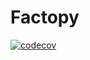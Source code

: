 # Factopy
[![codecov](https://codecov.io/gh/serinir/factopy/branch/main/graph/badge.svg?token=VWQAZUVBN1)](https://codecov.io/gh/serinir/factopy)

